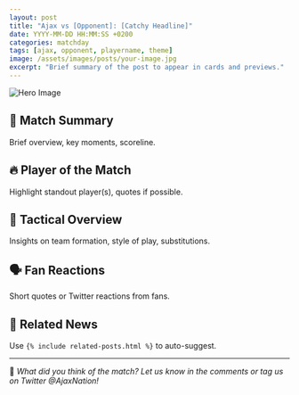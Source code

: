 ```yaml
---
layout: post
title: "Ajax vs [Opponent]: [Catchy Headline]"
date: YYYY-MM-DD HH:MM:SS +0200
categories: matchday
tags: [ajax, opponent, playername, theme]
image: /assets/images/posts/your-image.jpg
excerpt: "Brief summary of the post to appear in cards and previews."
---
```


![Hero Image](/assets/images/posts/your-image.jpg)

## 🔴 Match Summary

Brief overview, key moments, scoreline.

## 🔥 Player of the Match

Highlight standout player(s), quotes if possible.

## 🧠 Tactical Overview

Insights on team formation, style of play, substitutions.

## 🗣️ Fan Reactions

Short quotes or Twitter reactions from fans.

## 📰 Related News

Use `{% include related-posts.html %}` to auto-suggest.

---

💬 *What did you think of the match? Let us know in the comments or tag us on Twitter @AjaxNation!*
